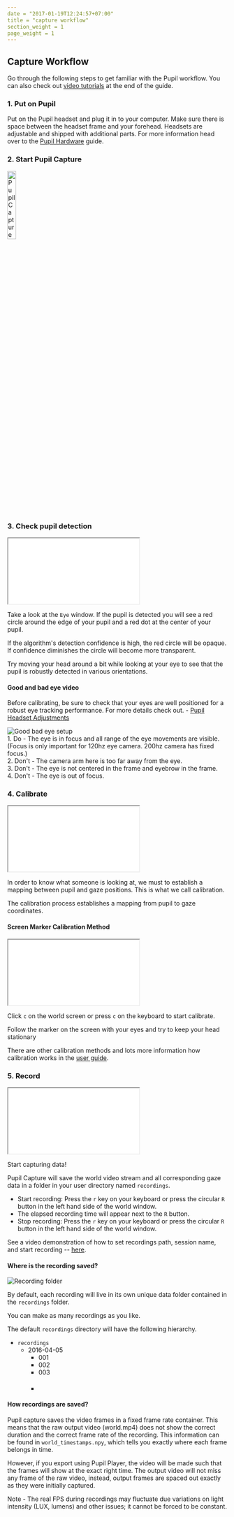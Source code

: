 ```yaml
---
date = "2017-01-19T12:24:57+07:00"
title = "capture workflow"
section_weight = 1
page_weight = 1
---
```


## Capture Workflow


Go through the following steps to get familiar with the Pupil workflow. You can also check out [video tutorials](#pupil-capture-demo-video) at the end of the guide.


### 1. Put on Pupil
Put on the Pupil headset and plug it in to your computer. Make sure there is space between the headset frame and your forehead. Headsets are adjustable and shipped with additional parts. For more information head over to the [Pupil Hardware](#pupil-hardware) guide.

### 2. Start Pupil Capture

<img src="/images/icons/svg/pc.svg" class="feature-center logo" width="20%" alt="Pupil Capture logo" >

### 3. Check pupil detection

<iframe src="/videos/calibration/pupil-detection/pd.webm" ></iframe>

Take a look at the `Eye` window. If the pupil is detected you will see a red circle around the edge of your pupil and a red dot at the center of your pupil.

If the algorithm's detection confidence is high, the red circle will be opaque. If confidence diminishes the circle will become more transparent.

Try moving your head around a bit while looking at your eye to see that the pupil is robustly detected in various orientations.

#### Good and bad eye video

Before calibrating, be sure to check that your eyes are well positioned for a robust eye tracking performance. For more details check out. - [Pupil Headset Adjustments](https://docs.pupil-labs.com/#pupil-headset-adjustments)

<img src="/images/pupil-capture/eye/good_bad_eye.webp" alt="Good bad eye setup" >

<aside class="success" style="clear:none;">
	1. Do - The eye is in focus and all range of the eye movements are visible. (Focus is only important for 120hz eye camera. 200hz camera has fixed focus.)
</aside>

<aside class="warning" style="clear:none;">
	2. Don't - The camera arm here is too far away from the eye.
</aside>

<aside class="warning" style="clear:none;">
	3. Don't - The eye is not centered in the frame and eyebrow in the frame.
</aside>

<aside class="warning" style="clear:none;">
	4. Don't - The eye is out of focus.
</aside>

### 4. Calibrate

<iframe src="/videos/calibration/calibration-headset/clb-hd.webm" ></iframe>

In order to know what someone is looking at, we must to establish a mapping between pupil and gaze positions. This is what we call calibration.

The calibration process establishes a mapping from pupil to gaze coordinates.

#### Screen Marker Calibration Method

<iframe src="/videos/calibration/calibration-screen/clb-s.webm" ></iframe>


Click `c` on the world screen or press `c` on the keyboard to start calibrate.


Follow the marker on the screen with your eyes and try to keep your head stationary

There are other calibration methods and lots more information how calibration works in the [user guide](#calibration "calibration").

### 5. Record

<iframe src="/videos/recording/rec.webm" ></iframe>

Start capturing data!


Pupil Capture will save the world video stream and all corresponding gaze data in a folder in your user directory named
`recordings`.

* Start recording: Press the `r` key on your keyboard or press the circular `R` button in the left hand side of the world window.
* The elapsed recording time will appear next to the `R` button.
* Stop recording: Press the `r` key on your keyboard or press the circular `R` button in the left hand side of the world window.

See a video demonstration of how to set recordings path, session name, and start recording -- [here](http://youtu.be/VzIXFUqv99s).

#### Where is the recording saved?

<img src="/images/pupil-capture/recording/rec_folder.webp" alt="Recording folder" >

By default, each recording will live in its own unique data folder contained in the `recordings` folder.

You can make as many recordings as you like.

The default `recordings` directory will have the following hierarchy.

* `recordings`
	* 2016-04-05
		* 001
		* 002
		* 003
		* ####

#### How recordings are saved?

Pupil capture saves the video frames in a fixed frame rate container. This means that the raw output video (world.mp4) does not show the correct duration and the correct frame rate of the recording. This information can be found in `world_timestamps.npy`, which tells you exactly where each frame belongs in time.

However, if you export using Pupil Player, the video will be made such that the frames will show at the exact right time. The output video will not miss any frame of the raw video, instead, output frames are spaced out exactly as they were initially captured.

<aside class="notice">
Note - The real FPS during recordings may fluctuate due variations on light intensity (LUX, lumens) and other issues; it cannot be forced to be constant.
</aside>
